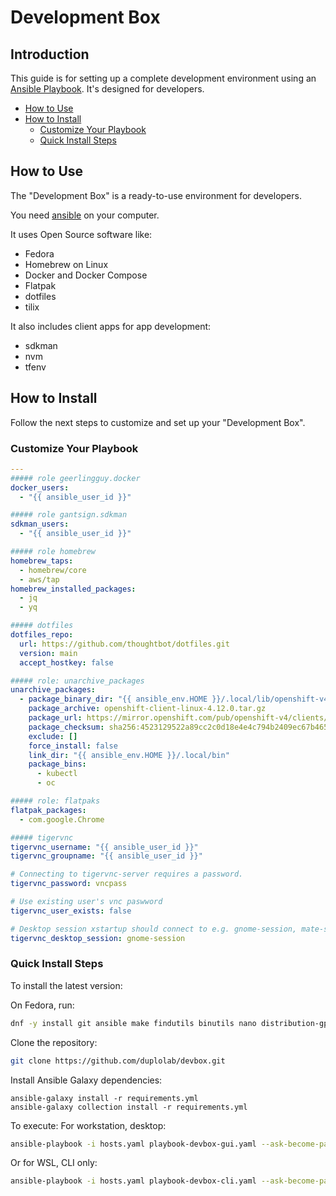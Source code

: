 # Development Box

## Introduction

This guide is for setting up a complete development environment using an [Ansible Playbook](https://www.ansible.com/). It's designed for developers.

- [How to Use](#usage)
- [How to Install](#setup)
    - [Customize Your Playbook](#customize-your-playbook)
    - [Quick Install Steps](#quick-install-steps)

## <a name="usage"></a> How to Use

The "Development Box" is a ready-to-use environment for developers.

You need [ansible](https://www.ansible.com/) on your computer.

It uses Open Source software like:

- Fedora
- Homebrew on Linux
- Docker and Docker Compose
- Flatpak
- dotfiles
- tilix

It also includes client apps for app development:

- sdkman
- nvm
- tfenv

## <a name="setup"></a> How to Install

Follow the next steps to customize and set up your "Development Box".

### Customize Your Playbook

```yaml
---
##### role geerlingguy.docker
docker_users:
  - "{{ ansible_user_id }}"

##### role gantsign.sdkman
sdkman_users:
  - "{{ ansible_user_id }}"

##### role homebrew
homebrew_taps:
  - homebrew/core
  - aws/tap
homebrew_installed_packages:
  - jq
  - yq

##### dotfiles
dotfiles_repo:
  url: https://github.com/thoughtbot/dotfiles.git
  version: main
  accept_hostkey: false

##### role: unarchive_packages
unarchive_packages:
  - package_binary_dir: "{{ ansible_env.HOME }}/.local/lib/openshift-v4/clients/ocp/4.12.0/openshift-client"
    package_archive: openshift-client-linux-4.12.0.tar.gz
    package_url: https://mirror.openshift.com/pub/openshift-v4/clients/ocp/4.12.0/openshift-client-linux-4.12.0.tar.gz
    package_checksum: sha256:4523129522a89cc2c0d18e4e4c794b2409ec67b465de378616902dcacfc27860
    exclude: []
    force_install: false
    link_dir: "{{ ansible_env.HOME }}/.local/bin"
    package_bins:
      - kubectl
      - oc

##### role: flatpaks
flatpak_packages:
  - com.google.Chrome

##### tigervnc
tigervnc_username: "{{ ansible_user_id }}"
tigervnc_groupname: "{{ ansible_user_id }}"

# Connecting to tigervnc-server requires a password.
tigervnc_password: vncpass

# Use existing user's vnc paswword
tigervnc_user_exists: false

# Desktop session xstartup should connect to e.g. gnome-session, mate-session
tigervnc_desktop_session: gnome-session
```

### Quick Install Steps

To install the latest version:

On Fedora, run:

```bash
dnf -y install git ansible make findutils binutils nano distribution-gpg-keys
```

Clone the repository:

```bash
git clone https://github.com/duplolab/devbox.git
```

Install Ansible Galaxy dependencies:

```
ansible-galaxy install -r requirements.yml
ansible-galaxy collection install -r requirements.yml
```

To execute:
For workstation, desktop:

```bash
ansible-playbook -i hosts.yaml playbook-devbox-gui.yaml --ask-become-pass
```

Or for WSL, CLI only:
```bash
ansible-playbook -i hosts.yaml playbook-devbox-cli.yaml --ask-become-pass
```